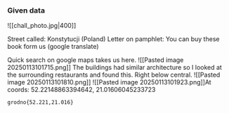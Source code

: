 ### Given data

![[chall_photo.jpg|400]]

Street called: Konstytucji (Poland)
Letter on pamphlet: You can buy these book form us (google translate)

Quick search on google maps takes us here.
![[Pasted image 20250113101715.png]]
The buildings had similar architecture so I looked at the surrounding restaurants and found this. Right below central.
![[Pasted image 20250113101810.png]]
![[Pasted image 20250113101923.png]]At coords: 52.22148863394642, 21.01606045233723

`grodno{52.221,21.016}`